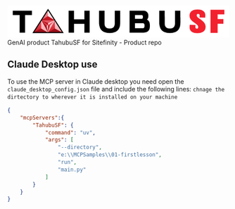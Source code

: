 ![TahubuSF](media/tahubusf-light.png)
GenAI product TahubuSF for Sitefinity - Product repo

## Claude Desktop use
To use the MCP server in Claude desktop you need open the `claude_desktop_config.json` file and include the following lines:  `chnage the dirtectory to wherever it is installed on your machine`

```json
{
    "mcpServers":{
        "TahubuSF": {
            "command": "uv",
            "args": [
                "--directory",
                "e:\\MCPSamples\\01-firstlesson",
                "run",
                "main.py"
            ]
        }
    }
}
```

